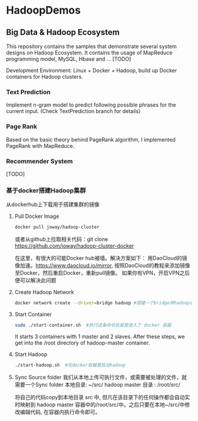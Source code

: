 # HadoopDemos
## Big Data &amp; Hadoop Ecosystem


This repository contains the samples that demonstrate several system designs on Hadoop Ecosystem. It contains the usage of MapReduce programming model, MySQL, Hbase and ... [TODO]

Development Environment: Linux + Docker + Hadoop, build up Docker containers for Hadoop clusters.

### Text Prediction ###
Implement n-gram model to predict following possible phrases for the current input. (Check TextPrediction branch for details)

### Page Rank ###
Based on the basic theory behind PageRank algorithm, I implemented PageRank with MapReduce.

### Recommender System ###
[TODO]


### 基于docker搭建Hadoop集群 ###
从dockerhub上下载用于搭建集群的镜像

1. Pull Docker Image
   ```Bash
   docker pull joway/hadoop-cluster
   ```
   或者从github上拉取相关代码：git clone https://github.com/joway/hadoop-cluster-docker
   
   在这里，有很大的可能Docker hub被墙。解决方案如下：
   用DaoCloud的镜像加速。https://www.daocloud.io/mirror, 按照DaoCloud的教程来添加镜像至Docker，然后重启Docker，重新pull镜像。
   如果你有VPN，开启VPN之后便可以解决此问题

   
2. Create Hadoop Network
   ```Bash
   docker network create --driver=bridge hadoop #搭建一个bridge供hadoop各节点通信
   ```
   
3. Start Container
   ```Bash
   sudo ./start-container.sh  #执行这条命令后就是进入了 docker 容器
   ```
   
   It starts 3 containers with 1 master and 2 slaves. After these steps, we get into the /root directory of hadoop-master container.
   
4. Start Hadoop
   ```Bash
   ./start-hadoop.sh  #在docker容器里启动hadoop
   ```
   
5. Sync Source folder
   我们从本地上传可执行文件，或需要被处理的文件，就需要一个Sync folder
   本地目录: ~/src/
   hadoop master 目录 : /root/src/
    
   将自己的代码copy到本地目录 src 中, 但凡在该目录下的任何操作都会自动实时映射到 hadoop master 容器中的/root/src/中。之后只要在本地~/src/中修改编辑代码, 在容器内执行命令即可。



